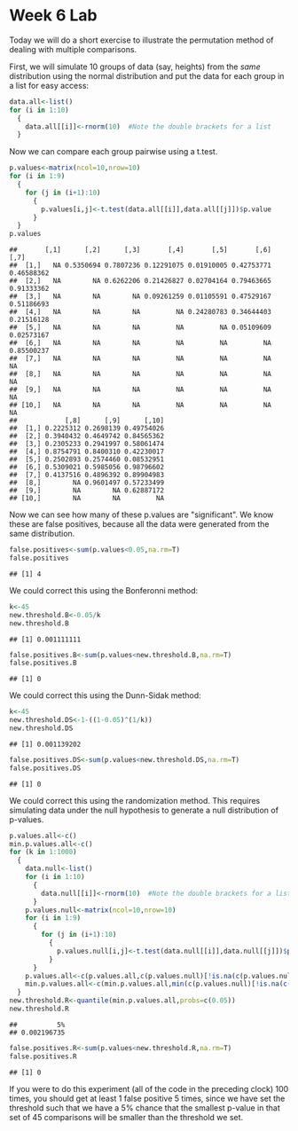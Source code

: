 Week 6 Lab
=============
  
Today we will do a short exercise to illustrate the permutation method of dealing with multiple comparisons.

First, we will simulate 10 groups of data (say, heights) from the *same* distribution using the normal distribution and put the data for each group in a list for easy access:


```r
data.all<-list()
for (i in 1:10)
  {
    data.all[[i]]<-rnorm(10)  #Note the double brackets for a list
  }
```

Now we can compare each group pairwise using a t.test.


```r
p.values<-matrix(ncol=10,nrow=10)
for (i in 1:9)
  {
    for (j in (i+1):10)
      {
        p.values[i,j]<-t.test(data.all[[i]],data.all[[j]])$p.value 
      }
  }
p.values
```

```
##       [,1]      [,2]      [,3]       [,4]       [,5]       [,6]       [,7]
##  [1,]   NA 0.5350694 0.7807236 0.12291075 0.01910005 0.42753771 0.46588362
##  [2,]   NA        NA 0.6262206 0.21426827 0.02704164 0.79463665 0.91333362
##  [3,]   NA        NA        NA 0.09261259 0.01105591 0.47529167 0.51186693
##  [4,]   NA        NA        NA         NA 0.24280783 0.34644403 0.21516128
##  [5,]   NA        NA        NA         NA         NA 0.05109609 0.02573167
##  [6,]   NA        NA        NA         NA         NA         NA 0.85500237
##  [7,]   NA        NA        NA         NA         NA         NA         NA
##  [8,]   NA        NA        NA         NA         NA         NA         NA
##  [9,]   NA        NA        NA         NA         NA         NA         NA
## [10,]   NA        NA        NA         NA         NA         NA         NA
##            [,8]      [,9]      [,10]
##  [1,] 0.2225312 0.2698139 0.49754026
##  [2,] 0.3940432 0.4649742 0.84565362
##  [3,] 0.2305233 0.2941997 0.58061474
##  [4,] 0.8754791 0.8400310 0.42230017
##  [5,] 0.2502893 0.2574460 0.08532951
##  [6,] 0.5309021 0.5985056 0.98796602
##  [7,] 0.4137516 0.4896392 0.89904983
##  [8,]        NA 0.9601497 0.57233499
##  [9,]        NA        NA 0.62887172
## [10,]        NA        NA         NA
```

Now we can see how many of these p.values are "significant". We know these are false positives, because all the data were generated from the same distribution.


```r
false.positives<-sum(p.values<0.05,na.rm=T)
false.positives
```

```
## [1] 4
```

We could correct this using the Bonferonni method:


```r
k<-45
new.threshold.B<-0.05/k
new.threshold.B
```

```
## [1] 0.001111111
```

```r
false.positives.B<-sum(p.values<new.threshold.B,na.rm=T)
false.positives.B
```

```
## [1] 0
```

We could correct this using the Dunn-Sidak method:


```r
k<-45
new.threshold.DS<-1-((1-0.05)^(1/k))
new.threshold.DS
```

```
## [1] 0.001139202
```

```r
false.positives.DS<-sum(p.values<new.threshold.DS,na.rm=T)
false.positives.DS
```

```
## [1] 0
```

We could correct this using the randomization method. This requires simulating data under the null hypothesis to generate a null distribution of p-values.



```r
p.values.all<-c()
min.p.values.all<-c()
for (k in 1:1000)
  {
    data.null<-list()
    for (i in 1:10)
      {
        data.null[[i]]<-rnorm(10)  #Note the double brackets for a list
      }
    p.values.null<-matrix(ncol=10,nrow=10)
    for (i in 1:9)
      {
        for (j in (i+1):10)
          {
            p.values.null[i,j]<-t.test(data.null[[i]],data.null[[j]])$p.value 
          }
      }
    p.values.all<-c(p.values.all,c(p.values.null)[!is.na(c(p.values.null))])
    min.p.values.all<-c(min.p.values.all,min(c(p.values.null)[!is.na(c(p.values.null))]))
  }
new.threshold.R<-quantile(min.p.values.all,probs=c(0.05))
new.threshold.R
```

```
##          5% 
## 0.002196735
```

```r
false.positives.R<-sum(p.values<new.threshold.R,na.rm=T)
false.positives.R
```

```
## [1] 0
```

If you were to do this experiment (all of the code in the preceding clock) 100 times, you should get at least 1 false positive 5 times, since we have set the threshold such that we have a 5% chance that the smallest p-value in that set of 45 comparisons will be smaller than the threshold we set.
